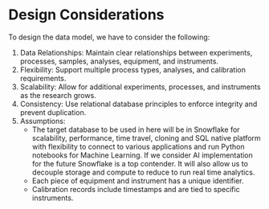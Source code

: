 # Design Considerations

To design the data model, we have to consider the following:

1. Data Relationships: Maintain clear relationships between experiments, processes, samples, analyses, equipment, and instruments.
2. Flexibility: Support multiple process types, analyses, and calibration requirements.
3. Scalability: Allow for additional experiments, processes, and instruments as the research grows.
4. Consistency: Use relational database principles to enforce integrity and prevent duplication.
5. Assumptions:
   * The target database to be used in here will be in Snowflake for scalability, performance, time travel,                  cloning and SQL native platform with flexibility to connect to various applications and run Python notebooks for         Machine Learning. If we consider AI implementation for the future Snowflake is a top contender. It will also allow       us to decouple storage and compute to reduce to run real time analytics.
   * Each piece of equipment and instrument has a unique identifier.
   * Calibration records include timestamps and are tied to specific instruments.
